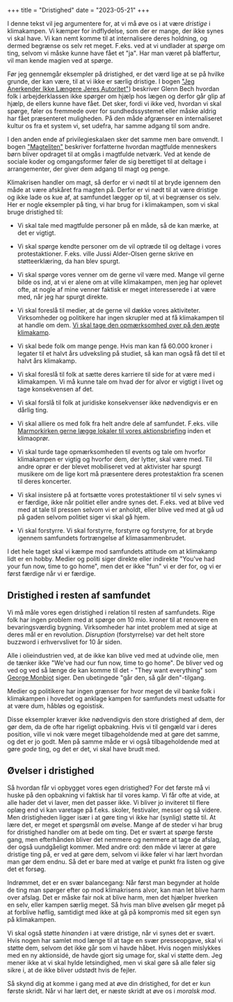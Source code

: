 +++
title = "Dristighed"
date = "2023-05-21"
+++

I denne tekst vil jeg argumentere for, at vi må øve os i at være *dristige* i klimakampen. Vi kæmper for indflydelse, som der er mange, der ikke synes vi skal have. Vi kan nemt komme til at internalisere deres holdning, og dermed begrænse os selv ret meget. F.eks. ved at vi undlader at spørge om ting, selvom vi måske kunne have fået et "ja". Har man været på blaffertur, vil man kende magien ved at spørge.

Før jeg gennemgår eksempler på dristighed, er det værd lige at se på hvilke grunde, der kan være, til at vi ikke er særlig dristige. I bogen ["Jeg Anerkender Ikke Længere Jeres Autoritet"](https://bibliotek.dk/linkme.php?rec.id=870970-basis%3A62937106)) beskriver Glenn Bech hvordan folk i arbejderklassen ikke spørger om hjælp hos lægen og derfor går glip af hjælp, de ellers kunne have fået. Det sker, fordi vi ikke ved, hvordan vi skal spørge, føler os fremmede over for sundhedssystemet eller måske aldrig har fået præsenteret muligheden. På den måde afgrænser en internaliseret kultur os fra et system vi, set udefra, har samme adgang til som andre.

I den anden ende af privilegieskalaen sker det samme men bare omvendt. I bogen ["Magteliten"](https://bibliotek.dk/linkme.php?rec.id=870970-basis%3A51776623) beskriver forfatterne hvordan magtfulde menneskers børn bliver opdraget til at omgås i magtfulde netværk. Ved at kende de sociale koder og omgangsformer føler de sig berettiget til at deltage i arrangementer, der giver dem adgang til magt og penge.

Klimakrisen handler om magt, så derfor er vi nødt til at bryde igennem den måde at være afskåret fra magten på. Derfor er vi nødt til at være dristige og ikke lade os kue af, at samfundet lægger op til, at vi begrænser os selv. Her er nogle eksempler på ting, vi har brug for i klimakampen, som vi skal bruge dristighed til:

- Vi skal tale med magtfulde personer på en måde, så de kan mærke, at det er vigtigt.
  
- Vi skal spørge kendte personer om de vil optræde til og deltage i vores protestaktioner. F.eks. ville Jussi Alder-Olsen gerne skrive en støtteerklæring, da han blev spurgt.
  
- Vi skal spørge vores venner om de gerne vil være med. Mange vil gerne bilde os ind, at vi er alene om at ville klimakampen, men jeg har oplevet ofte, at nogle af mine venner faktisk er meget interesserede i at være med, når jeg har spurgt direkte.
  
- Vi skal foreslå til medier, at de gerne vil dække vores aktiviteter. Virksomheder og politikere har ingen skrupler med at få klimakampen til at handle om dem. [Vi skal tage den opmærksomhed over på den ægte klimakamp](https://www.information.dk/indland/2018/11/esther-kjeldahl-saette-gang-aartiers-stoerste-ungdomsoproer-groent).
  
- Vi skal bede folk om mange penge. Hvis man kan få 60.000 kroner i legater til et halvt års udveksling på studiet, så kan man også få det til et halvt års klimakamp.
  
- Vi skal foreslå til folk at sætte deres karriere til side for at være med i klimakampen. Vi må kunne tale om hvad der for alvor er vigtigt i livet og tage konsekvensen af det.
  
- Vi skal forslå til folk at juridiske konsekvenser ikke nødvendigvis er en dårlig ting.
  
- Vi skal alliere os med folk fra helt andre dele af samfundet. F.eks. ville [Marmorkirken gerne lægge lokaler til vores aktionsbriefing](https://youtu.be/I6-958ZwlQU?t=553) inden et klimaoprør.
  
- Vi skal turde tage opmærksomheden til events og tale om hvorfor klimakampen er vigtig og hvorfor dem, der lytter, skal være med. Til andre oprør er der blevet mobiliseret ved at aktivister har spurgt musikere om de lige kort må præsentere deres protestaktion fra scenen til deres koncerter.
  
- Vi skal insistere på at fortsætte vores protestaktioner til vi selv synes vi er færdige, ikke når politiet eller andre synes det. F.eks. ved at blive ved med at tale til pressen selvom vi er anholdt, eller blive ved med at gå ud på gaden selvom politiet siger vi skal gå hjem.
  
- Vi skal forstyrre. Vi skal forstyrre, forstyrre og forstyrre, for at bryde igennem samfundets fortrængelse af klimasammenbrudet.
  

I det hele taget skal vi kæmpe mod samfundets attitude om at klimakamp lidt er en hobby. Medier og politi siger direkte eller indirekte "You've had your fun now, time to go home", men det er ikke "fun" vi er der for, og vi er først færdige når vi er færdige.

## Dristighed i resten af samfundet

Vi må måle vores egen dristighed i relation til resten af samfundets. Rige folk har ingen problem med at spørge om 10 mio. kroner til at renovere en bevaringsværdig bygning. Virksomheder har intet problem med at sige at deres mål er en revolution. *Disruption* (forstyrrelse) var det helt store buzzword i erhvervslivet for 10 år siden.

Alle i olieindustrien ved, at de ikke kan blive ved med at udvinde olie, men de tænker ikke "We've had our fun now, time to go home". De bliver ved og ved og ved så længe de kan komme til det - "They want everything" som [George Monbiot](https://monbiot.com) siger. Den ubetingede "går den, så går den"-tilgang.

Medier og politikere har ingen grænser for hvor meget de vil banke folk i klimakampen i hovedet og anklage kampen for samfundets mest udsatte for at være dum, håbløs og egoistisk.

Disse eksempler kræver ikke nødvendigvis den store dristighed af dem, der gør dem, da de ofte har rigeligt opbakning. Hvis vi til gengæld var i deres position, ville vi nok være meget tilbageholdende med at gøre det samme, og det er jo godt. Men på samme måde er vi også tilbageholdende med at gøre *gode* ting, og det er det, vi skal have brudt med.

## Øvelser i dristighed

Så hvordan får vi opbygget vores egen dristighed? For det første må vi huske på den opbakning vi faktisk har til vores kamp. Vi får ofte at vide, at alle hader det vi laver, men det passer ikke. Vi bliver jo inviteret til flere oplæg end vi kan varetage på f.eks. skoler, festivaler, messer og så videre. Men dristigheden ligger især i at gøre ting vi ikke har (synlig) støtte til. At lære det, er meget et spørgsmål om øvelse. Mange af de steder vi har brug for dristighed handler om at bede om ting. Det er svært at spørge første gang, men efterhånden bliver det nemmere og nemmere at tage de afslag, der også uundgåeligt kommer. Med andre ord: den måde vi lærer at gøre dristige ting på, er ved at gøre dem, selvom vi ikke føler vi har lært hvordan man gør dem endnu. Så det er bare med at vælge et punkt fra listen og give det et forsøg.

Indrømmet, det er en svær balancegang: Når først man begynder at holde de ting man spørger efter op mod klimakrisens alvor, kan man let blive harm over afslag. Det er måske fair nok at blive harm, men det hjælper hverken en selv, eller kampen særlig meget. Så hvis man blive øvelsen går meget på at forblive høflig, samtidigt med ikke at gå på kompromis med sit egen syn på klimakampen.

Vi skal også støtte *hinanden* i at være dristige, når vi synes det er svært. Hvis nogen har samlet mod længe til at tage en svær presseopgave, skal vi støtte dem, selvom det ikke går som vi havde håbet. Hvis nogen mislykkes med en ny aktionsidé, de havde gjort sig umage for, skal vi støtte dem. Jeg mener ikke at vi skal hylde letsindighed, men vi skal gøre så alle føler sig sikre i, at de ikke bliver udstødt hvis de fejler.

Så skynd dig at komme i gang med at øve din dristighed, for det er kun første skridt. Når vi har lært det, er næste skridt at øve os i *moralsk mod*.